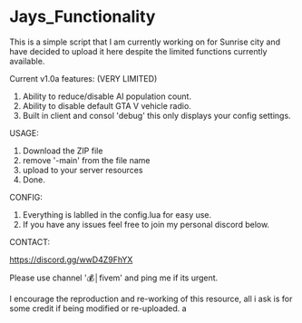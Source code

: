 # Jays_Functionality
This is a simple script that I am currently working on for Sunrise city and have decided to upload it here despite the limited functions currently available. 


Current v1.0a features: (VERY LIMITED)

  1. Ability to reduce/disable AI population count.
  2. Ability to disable default GTA V vehicle radio.
  3. Built in client and consol 'debug' this only displays your config settings.

USAGE:

  1. Download the ZIP file
  2. remove '-main' from the file name
  3. upload to your server resources
  4. Done.

CONFIG:

  1. Everything is lablled in the config.lua for easy use.
  2. If you have any issues feel free to join my personal discord below.

CONTACT:

  https://discord.gg/wwD4Z9FhYX
  
  Please use channel '💰│fivem' and ping me if its urgent.
 
 
I encourage the reproduction and re-working of this resource, all i ask is for some credit if being modified or re-uploaded. a
